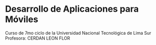 # Desarrollo de Aplicaciones para Móviles
Curso de 7mo ciclo de la Universidad Nacional Tecnológica de Lima Sur
Profesora: CERDAN LEON FLOR
